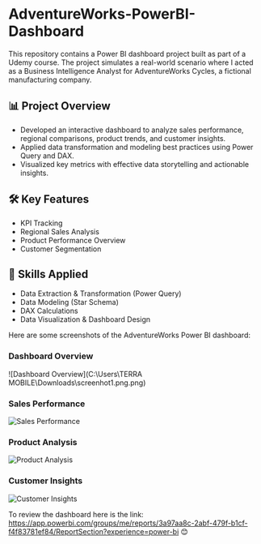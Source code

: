 # AdventureWorks-PowerBI-Dashboard

This repository contains a Power BI dashboard project built as part of a Udemy course. The project simulates a real-world scenario where I acted as a Business Intelligence Analyst for AdventureWorks Cycles, a fictional manufacturing company.

## 📊 Project Overview

- Developed an interactive dashboard to analyze sales performance, regional comparisons, product trends, and customer insights.
- Applied data transformation and modeling best practices using Power Query and DAX.
- Visualized key metrics with effective data storytelling and actionable insights.

## 🛠 Key Features

- KPI Tracking
- Regional Sales Analysis
- Product Performance Overview
- Customer Segmentation

## 🚀 Skills Applied

- Data Extraction & Transformation (Power Query)
- Data Modeling (Star Schema)
- DAX Calculations
- Data Visualization & Dashboard Design

Here are some screenshots of the AdventureWorks Power BI dashboard:

### Dashboard Overview
![Dashboard Overview](C:\Users\TERRA MOBILE\Downloads\screenhot1.png.png)

### Sales Performance
![Sales Performance](path_to_your_image/sales_performance.png)

### Product Analysis
![Product Analysis](path_to_your_image/product_analysis.png)

### Customer Insights
![Customer Insights](path_to_your_image/customer_insights.png)

To review the dashboard here is the link: https://app.powerbi.com/groups/me/reports/3a97aa8c-2abf-479f-b1cf-f4f83781ef84/ReportSection?experience=power-bi 😊

